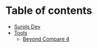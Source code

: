 # Table of contents

* [Surpls Dev](README.md)
* [Tools](tools/README.md)
  * [Beyond Compare 4](tools/beyond-compare-4.md)
